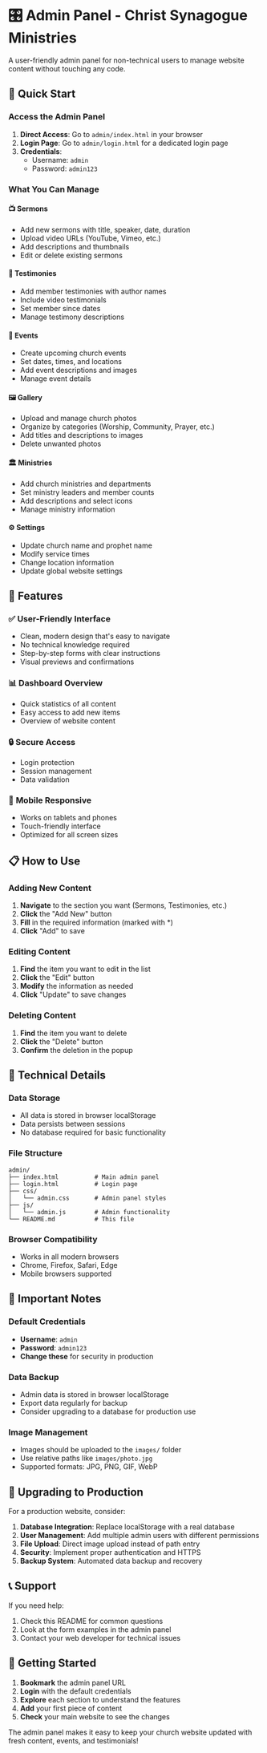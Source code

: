 # 🎛️ Admin Panel - Christ Synagogue Ministries

A user-friendly admin panel for non-technical users to manage website content without touching any code.

## 🚀 Quick Start

### Access the Admin Panel
1. **Direct Access**: Go to `admin/index.html` in your browser
2. **Login Page**: Go to `admin/login.html` for a dedicated login page
3. **Credentials**: 
   - Username: `admin`
   - Password: `admin123`

### What You Can Manage

#### 📺 **Sermons**
- Add new sermons with title, speaker, date, duration
- Upload video URLs (YouTube, Vimeo, etc.)
- Add descriptions and thumbnails
- Edit or delete existing sermons

#### 🙏 **Testimonies**
- Add member testimonies with author names
- Include video testimonials
- Set member since dates
- Manage testimony descriptions

#### 📅 **Events**
- Create upcoming church events
- Set dates, times, and locations
- Add event descriptions and images
- Manage event details

#### 🖼️ **Gallery**
- Upload and manage church photos
- Organize by categories (Worship, Community, Prayer, etc.)
- Add titles and descriptions to images
- Delete unwanted photos

#### 🏛️ **Ministries**
- Add church ministries and departments
- Set ministry leaders and member counts
- Add descriptions and select icons
- Manage ministry information

#### ⚙️ **Settings**
- Update church name and prophet name
- Modify service times
- Change location information
- Update global website settings

## 🎯 Features

### ✅ **User-Friendly Interface**
- Clean, modern design that's easy to navigate
- No technical knowledge required
- Step-by-step forms with clear instructions
- Visual previews and confirmations

### 📊 **Dashboard Overview**
- Quick statistics of all content
- Easy access to add new items
- Overview of website content

### 🔒 **Secure Access**
- Login protection
- Session management
- Data validation

### 📱 **Mobile Responsive**
- Works on tablets and phones
- Touch-friendly interface
- Optimized for all screen sizes

## 📋 How to Use

### Adding New Content

1. **Navigate** to the section you want (Sermons, Testimonies, etc.)
2. **Click** the "Add New" button
3. **Fill** in the required information (marked with *)
4. **Click** "Add" to save

### Editing Content

1. **Find** the item you want to edit in the list
2. **Click** the "Edit" button
3. **Modify** the information as needed
4. **Click** "Update" to save changes

### Deleting Content

1. **Find** the item you want to delete
2. **Click** the "Delete" button
3. **Confirm** the deletion in the popup

## 🔧 Technical Details

### Data Storage
- All data is stored in browser localStorage
- Data persists between sessions
- No database required for basic functionality

### File Structure
```
admin/
├── index.html          # Main admin panel
├── login.html          # Login page
├── css/
│   └── admin.css       # Admin panel styles
├── js/
│   └── admin.js        # Admin functionality
└── README.md           # This file
```

### Browser Compatibility
- Works in all modern browsers
- Chrome, Firefox, Safari, Edge
- Mobile browsers supported

## 🚨 Important Notes

### Default Credentials
- **Username**: `admin`
- **Password**: `admin123`
- **Change these** for security in production

### Data Backup
- Admin data is stored in browser localStorage
- Export data regularly for backup
- Consider upgrading to a database for production use

### Image Management
- Images should be uploaded to the `images/` folder
- Use relative paths like `images/photo.jpg`
- Supported formats: JPG, PNG, GIF, WebP

## 🔄 Upgrading to Production

For a production website, consider:

1. **Database Integration**: Replace localStorage with a real database
2. **User Management**: Add multiple admin users with different permissions
3. **File Upload**: Direct image upload instead of path entry
4. **Security**: Implement proper authentication and HTTPS
5. **Backup System**: Automated data backup and recovery

## 📞 Support

If you need help:
1. Check this README for common questions
2. Look at the form examples in the admin panel
3. Contact your web developer for technical issues

## 🎉 Getting Started

1. **Bookmark** the admin panel URL
2. **Login** with the default credentials
3. **Explore** each section to understand the features
4. **Add** your first piece of content
5. **Check** your main website to see the changes

The admin panel makes it easy to keep your church website updated with fresh content, events, and testimonials!

